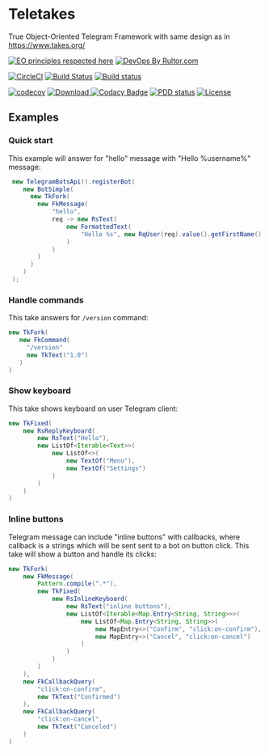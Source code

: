# Teletakes
True Object-Oriented Telegram Framework with same design as in https://www.takes.org/


[![EO principles respected here](http://www.elegantobjects.org/badge.svg)](http://www.elegantobjects.org)
[![DevOps By Rultor.com](http://www.rultor.com/b/zerocracy/farm)](http://www.rultor.com/p/zerocracy/farm)

[![CircleCI](https://circleci.com/gh/g4s8/teletakes.svg?style=svg)](https://circleci.com/gh/g4s8/teletakes)
[![Build Status](https://travis-ci.org/g4s8/teletakes.svg?branch=master)](https://travis-ci.org/g4s8/teletakes)
[![Build status](https://ci.appveyor.com/api/projects/status/lxpj90a6h5q8mgef?svg=true)](https://ci.appveyor.com/project/g4s8/teletakes)

[![codecov](https://codecov.io/gh/g4s8/teletakes/branch/master/graph/badge.svg)](https://codecov.io/gh/g4s8/teletakes)
 [![Download](https://api.bintray.com/packages/g4s8/mvn/com.g4s8.teletakes/images/download.svg) ](https://bintray.com/g4s8/mvn/com.g4s8.teletakes/_latestVersion)
[![Codacy Badge](https://api.codacy.com/project/badge/Grade/ea632ecb4e5540c49145376715a1406b)](https://www.codacy.com/app/g4s8/teletakes?utm_source=github.com&amp;utm_medium=referral&amp;utm_content=g4s8/teletakes&amp;utm_campaign=Badge_Grade)
[![PDD status](http://www.0pdd.com/svg?name=g4s8/teletakes)](http://www.0pdd.com/p?name=g4s8/teletakes)
[![License](https://img.shields.io/badge/license-MIT-green.svg)](https://github.com/g4s8/teletakes/blob/master/LICENSE.txt)

## Examples

### Quick start
This example will answer for "hello" message with "Hello %username%" message:
```java
 new TelegramBotsApi().registerBot(
    new BotSimple(
      new TkFork(
        new FkMessage(
            "hello",
            req -> new RsText(
                new FormattedText(
                    "Hello %s", new RqUser(req).value().getFirstName()
                )
            )
        )
      )
    )
 );
 ```
 
 ### Handle commands
 This take answers for `/version` command:
 ```java
 new TkFork(
    new FkCommand(
      "/version"
      new TkText("1.0")
    )
)
```

### Show keyboard
This take shows keyboard on user Telegram client:
```java
new TkFixed(
    new RsReplyKeyboard(
        new RsText("Hello"),
        new ListOf<Iterable<Text>>(
            new ListOf<>(
                new TextOf("Menu"),
                new TextOf("Settings")
            )
        )
    )
)
```

### Inline buttons
Telegram message can include "inline buttons" with callbacks, where callback is a strings which will be sent
sent to a bot on button click. This take will show a button and handle its clicks:
```java
new TkFork(
    new FkMessage(
        Pattern.compile(".*"),
        new TkFixed(
            new RsInlineKeyboard(
                new RsText("inline buttons"),
                new ListOf<Iterable<Map.Entry<String, String>>>(
                    new ListOf<Map.Entry<String, String>>(
                        new MapEntry<>("Confirm", "click:on-confirm"),
                        new MapEntry<>("Cancel", "click:on-cancel")
                    )
                )
            )
        )
    ),
    new FkCallbackQuery(
        "click:on-confirm",
        new TkText("Confirmed")
    ),
    new FkCallbackQuery(
        "click:on-cancel",
        new TkText("Canceled")
    )
)
```
